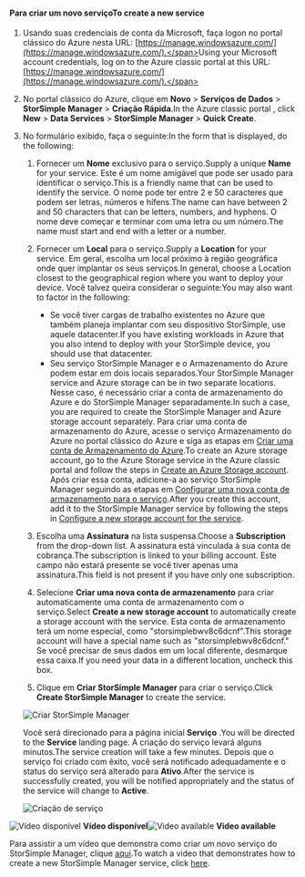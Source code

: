 <!--author=alkohli last changed:01/14/2016-->


#### <a name="to-create-a-new-service"></a><span data-ttu-id="4669e-101">Para criar um novo serviço</span><span class="sxs-lookup"><span data-stu-id="4669e-101">To create a new service</span></span>
1. <span data-ttu-id="4669e-102">Usando suas credenciais de conta da Microsoft, faça logon no portal clássico do Azure nesta URL: [https://manage.windowsazure.com/](https://manage.windowsazure.com/).</span><span class="sxs-lookup"><span data-stu-id="4669e-102">Using your Microsoft account credentials, log on to the Azure classic portal at this URL: [https://manage.windowsazure.com/](https://manage.windowsazure.com/).</span></span>
2. <span data-ttu-id="4669e-103">No portal clássico do Azure, clique em **Novo** > **Serviços de Dados** > **StorSimple Manager** > **Criação Rápida**.</span><span class="sxs-lookup"><span data-stu-id="4669e-103">In the Azure classic portal , click **New** > **Data Services** > **StorSimple Manager** > **Quick Create**.</span></span>
3. <span data-ttu-id="4669e-104">No formulário exibido, faça o seguinte:</span><span class="sxs-lookup"><span data-stu-id="4669e-104">In the form that is displayed, do the following:</span></span>
   
   1. <span data-ttu-id="4669e-105">Fornecer um **Nome** exclusivo para o serviço.</span><span class="sxs-lookup"><span data-stu-id="4669e-105">Supply a unique **Name** for your service.</span></span> <span data-ttu-id="4669e-106">Este é um nome amigável que pode ser usado para identificar o serviço.</span><span class="sxs-lookup"><span data-stu-id="4669e-106">This is a friendly name that can be used to identify the service.</span></span> <span data-ttu-id="4669e-107">O nome pode ter entre 2 e 50 caracteres que podem ser letras, números e hífens.</span><span class="sxs-lookup"><span data-stu-id="4669e-107">The name can have between 2 and 50 characters that can be letters, numbers, and hyphens.</span></span> <span data-ttu-id="4669e-108">O nome deve começar e terminar com uma letra ou um número.</span><span class="sxs-lookup"><span data-stu-id="4669e-108">The name must start and end with a letter or a number.</span></span>
   2. <span data-ttu-id="4669e-109">Fornecer um **Local** para o serviço.</span><span class="sxs-lookup"><span data-stu-id="4669e-109">Supply a **Location** for your service.</span></span> <span data-ttu-id="4669e-110">Em geral, escolha um local próximo à região geográfica onde quer implantar os seus serviços.</span><span class="sxs-lookup"><span data-stu-id="4669e-110">In general, choose a Location closest to the geographical region where you want to deploy your device.</span></span> <span data-ttu-id="4669e-111">Você talvez queira considerar o seguinte:</span><span class="sxs-lookup"><span data-stu-id="4669e-111">You may also want to factor in the following:</span></span> 
      
      * <span data-ttu-id="4669e-112">Se você tiver cargas de trabalho existentes no Azure que também planeja implantar com seu dispositivo StorSimple, use aquele datacenter.</span><span class="sxs-lookup"><span data-stu-id="4669e-112">If you have existing workloads in Azure that you also intend to deploy with your StorSimple device, you should use that datacenter.</span></span>
      * <span data-ttu-id="4669e-113">Seu serviço StorSimple Manager e o Armazenamento do Azure podem estar em dois locais separados.</span><span class="sxs-lookup"><span data-stu-id="4669e-113">Your StorSimple Manager service and Azure storage can be in two separate locations.</span></span> <span data-ttu-id="4669e-114">Nesse caso, é necessário criar a conta de armazenamento do Azure e do StorSimple Manager separadamente.</span><span class="sxs-lookup"><span data-stu-id="4669e-114">In such a case, you are required to create the StorSimple Manager and Azure storage account separately.</span></span> <span data-ttu-id="4669e-115">Para criar uma conta de armazenamento do Azure, acesse o serviço Armazenamento do Azure no portal clássico do Azure e siga as etapas em [Criar uma conta de Armazenamento do Azure](../articles/storage/common/storage-create-storage-account.md#create-a-storage-account).</span><span class="sxs-lookup"><span data-stu-id="4669e-115">To create an Azure storage account, go to the Azure Storage service in the Azure classic portal and follow the steps in [Create an Azure Storage account](../articles/storage/common/storage-create-storage-account.md#create-a-storage-account).</span></span> <span data-ttu-id="4669e-116">Após criar essa conta, adicione-a ao serviço StorSimple Manager seguindo as etapas em [Configurar uma nova conta de armazenamento para o serviço](../articles/storsimple/storsimple-deployment-walkthrough.md#configure-a-new-storage-account-for-the-service).</span><span class="sxs-lookup"><span data-stu-id="4669e-116">After you create this account, add it to the StorSimple Manager service by following the steps in [Configure a new storage account for the service](../articles/storsimple/storsimple-deployment-walkthrough.md#configure-a-new-storage-account-for-the-service).</span></span>
   3. <span data-ttu-id="4669e-117">Escolha uma **Assinatura** na lista suspensa.</span><span class="sxs-lookup"><span data-stu-id="4669e-117">Choose a **Subscription** from the drop-down list.</span></span> <span data-ttu-id="4669e-118">A assinatura está vinculada à sua conta de cobrança.</span><span class="sxs-lookup"><span data-stu-id="4669e-118">The subscription is linked to your billing account.</span></span> <span data-ttu-id="4669e-119">Este campo não estará presente se você tiver apenas uma assinatura.</span><span class="sxs-lookup"><span data-stu-id="4669e-119">This field is not present if you have only one subscription.</span></span>
   4. <span data-ttu-id="4669e-120">Selecione **Criar uma nova conta de armazenamento** para criar automaticamente uma conta de armazenamento com o serviço.</span><span class="sxs-lookup"><span data-stu-id="4669e-120">Select **Create a new storage account** to automatically create a storage account with the service.</span></span> <span data-ttu-id="4669e-121">Esta conta de armazenamento terá um nome especial, como "storsimplebwv8c6dcnf".</span><span class="sxs-lookup"><span data-stu-id="4669e-121">This storage account will have a special name such as "storsimplebwv8c6dcnf."</span></span> <span data-ttu-id="4669e-122">Se você precisar de seus dados em um local diferente, desmarque essa caixa.</span><span class="sxs-lookup"><span data-stu-id="4669e-122">If you need your data in a different location, uncheck this box.</span></span> 
   5. <span data-ttu-id="4669e-123">Clique em **Criar StorSimple Manager** para criar o serviço.</span><span class="sxs-lookup"><span data-stu-id="4669e-123">Click **Create StorSimple Manager** to create the service.</span></span>
   
   ![Criar StorSimple Manager](./media/storsimple-create-new-service/HCS_CreateAService-include.png)
   
   <span data-ttu-id="4669e-125">Você será direcionado para a página inicial **Serviço** .</span><span class="sxs-lookup"><span data-stu-id="4669e-125">You will be directed to the **Service** landing page.</span></span> <span data-ttu-id="4669e-126">A criação do serviço levará alguns minutos.</span><span class="sxs-lookup"><span data-stu-id="4669e-126">The service creation will take a few minutes.</span></span> <span data-ttu-id="4669e-127">Depois que o serviço foi criado com êxito, você será notificado adequadamente e o status do serviço será alterado para **Ativo**.</span><span class="sxs-lookup"><span data-stu-id="4669e-127">After the service is successfully created, you will be notified appropriately and the status of the service will change to **Active**.</span></span>
   
   ![Criação de serviço](./media/storsimple-create-new-service/HCS_StorSimpleManagerServicePage-include.png)

<span data-ttu-id="4669e-129">![Vídeo disponível](./media/storsimple-create-new-service/Video_icon.png) **Vídeo disponível**</span><span class="sxs-lookup"><span data-stu-id="4669e-129">![Video available](./media/storsimple-create-new-service/Video_icon.png) **Video available**</span></span>

<span data-ttu-id="4669e-130">Para assistir a um vídeo que demonstra como criar um novo serviço do StorSimple Manager, clique [aqui](https://azure.microsoft.com/documentation/videos/create-a-storsimple-manager-service/).</span><span class="sxs-lookup"><span data-stu-id="4669e-130">To watch a video that demonstrates how to create a new StorSimple Manager service, click [here](https://azure.microsoft.com/documentation/videos/create-a-storsimple-manager-service/).</span></span>

